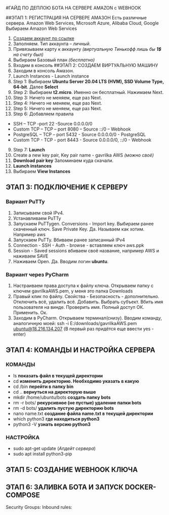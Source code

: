 #ГАЙД ПО ДЕПЛОЮ БОТА НА СЕРВЕРЕ AMAZON с WEBHOOK

##ЭТАП 1: РЕГИСТРАЦИЯ НА СЕРВЕРЕ АМАЗОН
Есть различные сервера. Amazon Web Services, Microsoft Azure, Alibaba Cloud, Google
Выбираем Amazon Web Services
1. [Создаем аккаунт по ссылке](https://aws.amazon.com/ru/ "ссылка")
2. Заполняем. Тип аккаунта – *личный*.
3. Привязываем карту к аккаунту *(виртуальную Тинькофф лишь бы **1$** на счету был)*
4.	Выбираем Базовый план *(бесплатно)*
5.	Входим в консоль
##ЭТАП 2: СОЗДАЕМ ВИРТУАЛЬНУЮ МАШИНУ
1. Заходим в консоль Амазон.
2. Launch Instances - Launch instance
3. Step 1: Выбираем **Ubuntu Server 20.04 LTS (HVM), SSD Volume Type, 64-bit**. Далее **Select**
4. Step 2: Выбираем **t2.micro**. Именно он бесплатный. Нажимаем Next.
5. Step 3: Ничего не меняем, еще раз Next.
6. Step 4: Ничего не меняем, еще раз Next.
7. Step 5: Ничего не меняем, еще раз Next.
8. Step 6: Добавляем правила
* SSH – TCP -port 22 -Source 0.0.0.0/0
* Custom TCP – TCP – port 8080 – Source ::/0 – Webhook
* PostgreSQL – TCP – port 5432 - Source 0.0.0.0/0 - PostgreSQL
* Custom TCP - TCP - port 8443 - Source 0.0.0.0/0, ::/0 - Webhook
9. Step 7: **Launch**
10. Create a new key pair, Key pair name - gavrilka AWS *(можно своё)* 
11. **Download pair key** Запоминаем куда скачали.
12. **Launch instances**
13. Выбираем **View Instances**
## ЭТАП 3: ПОДКЛЮЧЕНИЕ К СЕРВЕРУ
### Вариант PuTTy
1. Записываем свой IPv4. 
2. Устанавливаем PuTTy
3. Запускаем PuTTygen. Conversions - Import key. Выбираем ранее скаченный ключ. Save Private Key. Да. Называем как хотим. Например aws
4. Запускаем PuTTy. Вбиваем ранее записанный IPv4
5. Connection - SSH - Auth - browse - вставляем ключ aws.ppk
6. Session - Saved sessions вбиваем своё название, например AWS и наживаем SAVE
7. Наживаем Open. Да. Вводим логин **ubuntu**.
### Вариант через PyCharm
1. Настраиваем права доступа к файлу ключа. Открываем папку с ключем gavrilkaAWS.pem, у меня это папка Downloads
2. Правый клик по файлу. Свойства - Безопасность - дополнительно. Отключить всё, удалить всё. 
Добавить. Выбрать субъект. 
Вбить имя пользователя на винде. Проверить имя. 
Полный доступ ОК. Применить. Ок.
3. Заходим в PyCharm. Открываем терминал(снизу). Вводим команду, аналогичную моей:
ssh -i E:/downloads/gavrilkaAWS.pem ubuntu@18.216.134.207
(В первый раз придётся еще ввести yes - enter)
## ЭТАП 4: КОМАНДЫ И НАСТРОЙКА СЕРВЕРА
### КОМАНДЫ
* ls **показать файл в текущей директории**
* cd **изменить директорию. Необходимо указать в какую**
* cd /bin **перейти в папку bin**
* cd .. **вернуться на директорую выше**
* mkdir /home/ubuntu/bots **создать папку bots**
* rm -r bots/ **рекурсивное (не пустые) удаление папки bots**
* rm -d bots/ **удалить пустую директорию bots**
* nano name.txt **создание файла name.txt в текущей директории**
* which python3 **где находиться python3**
* python3 -V **узнать версию python3**
### НАСТРОЙКА
* sudo apt-get update (*Апдейт сервера*)
* sudo apt install python3-pip
## ЭТАП 5: СОЗДАНИЕ WEBHOOK КЛЮЧА
## ЭТАП 6: ЗАЛИВКА БОТА И ЗАПУСК DOCKER-COMPOSE





Security Groups:
Inbound rules:




